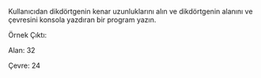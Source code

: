 Kullanıcıdan dikdörtgenin kenar uzunluklarını alın ve dikdörtgenin alanını ve çevresini konsola yazdıran bir program yazın.

Örnek Çıktı:

Alan: 32

Çevre: 24

